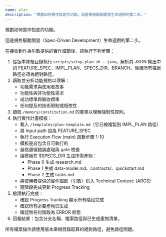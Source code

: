 ```yaml
---
name: plan
description: "規劃如何實作指定的功能。這是規格驅動開發生命週期的第二步。"
---
```


規劃如何實作指定的功能。

這是規格驅動開發（Spec-Driven Development）生命週期的第二步。

在接收到作為引數提供的實作細節後，請執行下列步驟：

1. 從版本庫根目錄執行 `scripts/setup-plan.sh --json`，解析其 JSON 輸出中的 FEATURE_SPEC、IMPL_PLAN、SPECS_DIR、BRANCH。後續所有檔案路徑必須為絕對路徑。
2. 讀取並分析功能規格以理解：
   - 功能需求與使用者故事
   - 功能性與非功能性需求
   - 成功標準與驗收標準
   - 任何提及的技術限制或相依性
3. 讀取 `/memory/constitution.md` 的憲章以理解強制性原則。
4. 執行實作計畫模板：
   - 載入 `/templates/plan-template.md`（它已被複製到 IMPL_PLAN 路徑）
   - 將 Input path 設為 FEATURE_SPEC
   - 執行 Execution Flow (main) 函數步驟 1-10
   - 模板是自包含且可執行的
   - 嚴格遵循錯誤處理與 gate 檢查
   - 讓模板在 $SPECS_DIR 生成所需產物：
     * Phase 0 生成 research.md
     * Phase 1 生成 data-model.md、contracts/、quickstart.md
     * Phase 2 生成 tasks.md
   - 將使用者提供的實作細節（引數）併入 Technical Context: {ARGS}
   - 隨階段完成更新 Progress Tracking
5. 驗證執行完成：
   - 確認 Progress Tracking 顯示所有階段完成
   - 確認所有必要產物已生成
   - 確認無任何階段為 ERROR 狀態
6. 回報結果：包含分支名稱、檔案路徑與已生成產物清單。

所有檔案操作請使用版本庫根目錄起算的絕對路徑，避免路徑問題。

